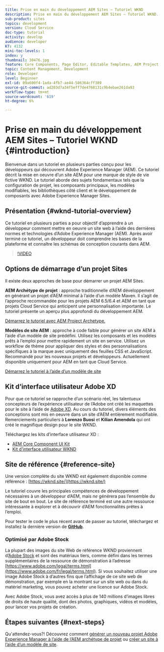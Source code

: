 ```yaml
---
title: Prise en main du développement AEM Sites – Tutoriel WKND
description: Prise en main du développement AEM Sites – Tutoriel WKND. Le tutoriel WKND est un tutoriel en plusieurs parties conçu pour les développeurs qui découvrent Adobe Experience Manager. Le tutoriel décrit la mise en oeuvre d’un site AEM pour une marque de style de vie fictive, WKND. Le tutoriel aborde des sujets fondamentaux tels que la configuration de projet, les archétypes maven, les composants principaux, les modèles modifiables, les bibliothèques clientes et le développement de composants.
sub-product: sites
topics: development
version: Cloud Service
doc-type: tutorial
activity: develop
audience: developer
KT: 4132
mini-toc-levels: 1
index: y
thumbnail: 30476.jpg
feature: Core Components, Page Editor, Editable Templates, AEM Project Archetype
topic: Content Management, Development
role: Developer
level: Beginner
exl-id: 09a600f4-1ada-4fb7-ae44-586364cff389
source-git-commit: ad203d7a34f5eff7de4768131c9b4ebae261da93
workflow-type: tm+mt
source-wordcount: '619'
ht-degree: 6%

---
```


# Prise en main du développement AEM Sites – Tutoriel WKND {#introduction}

Bienvenue dans un tutoriel en plusieurs parties conçu pour les développeurs qui découvrent Adobe Experience Manager (AEM). Ce tutoriel décrit la mise en oeuvre d’un site AEM pour une marque de style de vie fictive WKND. Le tutoriel aborde des sujets fondamentaux tels que la configuration de projet, les composants principaux, les modèles modifiables, les bibliothèques côté client et le développement de composants avec Adobe Experience Manager Sites.

## Présentation {#wknd-tutorial-overview}

Ce tutoriel en plusieurs parties a pour objectif d’apprendre à un développeur comment mettre en oeuvre un site web à l’aide des dernières normes et technologies d’Adobe Experience Manager (AEM). Après avoir terminé ce tutoriel, un développeur doit comprendre les bases de la plateforme et connaître les schémas de conception courants dans AEM.

>[!VIDEO](https://video.tv.adobe.com/v/30476?quality=12&learn=on)

## Options de démarrage d’un projet Sites

Il existe deux approches de base pour démarrer un projet AEM Sites.

**AEM Archétype de projet**  : approche traditionnelle d’AEM développement en générant un projet d’AEM minimal à l’aide d’un modèle Maven. Il s’agit de l’approche recommandée pour les projets AEM 6.5/6.4 et AEM en tant que projets Cloud Service qui anticipent une personnalisation importante. Le tutoriel présente un aperçu plus approfondi du développement AEM.

[Démarrez le tutoriel avec AEM Project Archetype.](./project-archetype/overview.md)

**Modèles de site AEM**  : approche à code faible pour générer un site AEM à l’aide d’un modèle de site prédéfini. Utilisez les composants et les modèles prêts à l’emploi pour mettre rapidement un site en service. Utilisez un workflow de thème pour appliquer des styles et des personnalisations spécifiques à la marque avec uniquement des feuilles CSS et JavaScript. Recommandé pour les nouveaux projets et développeurs. Actuellement disponible uniquement pour AEM en tant que Cloud Service.

[Démarrez le tutoriel à l’aide d’un modèle de site](./site-template/create-site.md)

## Kit d’interface utilisateur Adobe XD

Pour que ce tutoriel se rapproche d’un scénario réel, les talentueux concepteurs de l’expérience utilisateur de l’Adobe ont créé les maquettes pour le site à l’aide de [Adobe XD](https://www.adobe.com/products/xd.html). Au cours du tutoriel, divers éléments des conceptions sont mis en oeuvre dans un site d’AEM entièrement modifiable. Remerciements particuliers à **Lorenzo Buosi** et **Kilian Amendola** qui ont créé le magnifique design pour le site WKND.

Téléchargez les kits d’interface utilisateur XD :

* [AEM Core Component UI Kit](assets/overview/AEM-CoreComponents-UI-Kit.xd)
* [Kit d’interface utilisateur WKND](https://github.com/adobe/aem-guides-wknd/releases/download/aem-guides-wknd-0.0.2/AEM_UI-kit-WKND.xd)

## Site de référence {#reference-site}

Une version complète du site WKND est également disponible comme référence : [https://wknd.site/](https://wknd.site/)

Le tutoriel couvre les principales compétences de développement nécessaires à un développeur d’AEM, mais *ne* générera pas l’ensemble du site de bout en bout. Le site de référence terminé est une autre ressource intéressante à explorer et à découvrir d’AEM fonctionnalités prêtes à l’emploi.

Pour tester le code le plus récent avant de passer au tutoriel, téléchargez et installez la dernière version de **[GitHub](https://github.com/adobe/aem-guides-wknd/releases/latest)**.

### Optimisé par Adobe Stock

La plupart des images du site Web de référence WKND proviennent d’[Adobe Stock](https://stock.adobe.com/) et sont des matériaux tiers, comme défini dans les termes supplémentaires de la ressource de démonstration à l’adresse [https://www.adobe.com/legal/terms.html](https://www.adobe.com/fr/legal/terms.html). Si vous souhaitez utiliser une image Adobe Stock à d’autres fins que l’affichage de ce site web de démonstration, par exemple en la montrant sur un site web ou dans du matériel marketing, vous pouvez acheter une licence sur Adobe Stock.

Avec Adobe Stock, vous avez accès à plus de 140 millions d’images libres de droits de haute qualité, dont des photos, graphiques, vidéos et modèles, pour lancer vos projets de création.

## Étapes suivantes {#next-steps}

Qu&#39;attendez-vous?! Découvrez comment [générer un nouveau projet Adobe Experience Manager à l’aide de l’AEM archétype de projet](./project-archetype/overview.md) ou [créer un site à l’aide d’un modèle de site](./site-template/create-site.md).

